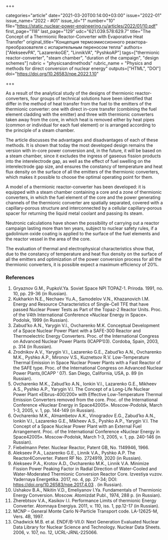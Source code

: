 +++

categories="article"
date="2021-03-20T00:14:00+03:00"
issue="2022-01"
issue_name="2022 - #01"
issue_id="1"
number="10"
file="https://static.nuclear-power-engineering.ru/articles/2022/01/10.pdf"
first_page="118"
last_page="129"
udc="621.039.578:629.7"
title="The Concept of a Thermionic Reactor-Converter with Evaporative Heat Transfer"
original_title="Концепция термоэмиссионного реактора-преобразователя с испарительным переносом тепла"
authors=["AlekseevPA", "LazarenkoGE", "LinnikVA", "PyshkoAP"]
tags=["thermionic reactor-converter", "steam chamber", "duration of the campaign", "design schemes"]
rubric = "physicsandmethods"
rubric_name = "Physics and methods for direct conversion of nuclear energy"
outputs=["HTML", "DOI"]
doi="https://doi.org/10.26583/npe.2022.1.10"

+++

As a result of the analytical study of the designs of thermionic reactor-converters, four groups of technical solutions have been identified that differ in the method of heat transfer from the fuel to the emitters of the thermionic converter: one with direct in-core transfer (combining the fuel element cladding with the emitter) and three with thermionic converters taken away from the core, in which heat is removed either by heat pipes (common or individual for each fuel element) or is arranged according to the principle of a steam chamber.

The article discusses the advantages and disadvantages of each of these methods. It is shown that today the most developed design remains the version with in-core power conversion and, in the future, it will be based on a steam chamber, since it excludes the ingress of gaseous fission products into the interelectrode gap, as well as the effect of fuel swelling on the interelectrode gap size, and ensures the constancy of temperature and heat flux density on the surface of all the emitters of the thermionic converters, which makes it possible to choose the optimal operating point for them.

A model of a thermionic reactor-converter has been developed: it is equipped with a steam chamber containing a core and a zone of thermionic converters, in which the fuel element of the core and the power generating channels of the thermionic converter are spatially separated, covered with a capillary-porous structure and interconnected by a cellular capillary-porous spacer for returning the liquid metal coolant and passing its steam.

Neutronic calculations have shown the possibility of carrying out a reactor campaign lasting more than ten years, subject to nuclear safety rules, if a gadolinium oxide coating is applied to the surface of the fuel elements and the reactor vessel in the area of the core.

The evaluation of thermal and electrophysical characteristics show that, due to the constancy of temperature and heat flux density on the surface of all the emitters and optimization of the power conversion process for all the thermionic converters, it is possible expect a maximum efficiency of 20%.

### References

1. Gryaznov G.M., PupkoV.Ya. Soviet Space NPI TOPAZ-1. Priroda. 1991, no. 10, pp. 29-36 (in Russian).
2. Kukharkin N.E., Nechaev Yu.A., Samodelov V.N., Khazanovich I.M. Energy and Resource Characteristics of Single-Cell TFE that have passed Nuclear Power Tests as Part of the Topaz-2 Reactor Units. Proc. of the V4th International Conference «Nuclear Energy in Space». Podolsk, 1999 (in Russian).
3. Zabud’ko A.N., Yarygin V.I., Ovcharenko M.K. Conceptual Development of a Space Nuclear Power Plant with a SAFE-300 Reactor and Thermoelectric Energy Converters. Proc. of the International Congress on Advanced Nuclear Power Plants (ICAPP’03). Cordoba, Spain, 2003, p. 314 (in Russian).
4. Zrodnikov A.V., Yarygin V.I., Lazarenko G.E., Zabud’ko A.N., Ovcharenko M.K., Pyshko A.P., Mironov V.S., Kuznetsov R.V. Low-Temperature Thermal Emission in Space Nuclear Power Plants with a Fast Reactor of the SAFE type. Proc. of the International Congress on Advanced Nuclear Power Plants,(ICAPP ‘ 07). San Diego, California, USA, p. 89 (in Russian).
5. Ovcharenko M.K., Zabud’ko A.N., Ionkin V.I., Lazarenko G.E., Mikheev A.S., Pyshko A.P., Yarygin V.I. The Concept of a Long-Life Nuclear Power Plant «Elbrus-400/200» with Effective Low-Temperature Thermal Emission Converters removed from the core. Proc. of the International Conference «Nuclear Energy in Space42005». Moscow-Podolsk, March 1-3, 2005, v. 1, pp. 144-149 (in Russian).
6. Ovcharenko M.K., Almambetov A.K., Vinogradov E.G., Zabud’ko A.N., Ionkin V.I., Lazarenko G.E., Mikheev A.S., Pyshko A.P., Yarygin V.I. The Concept of a Space Nuclear Power Plant with an External Fuel Arrangement. Proc. of the International Conference «Nuclear Energy in Space42005». Moscow-Podolsk, March 1-3, 2005, v. 1, pp. 240-146 (in Russian).
7. Fiebelmann Peter. Nuclear Reactor, Patent GB, No. 1149946, 1966.
8. Alekseev P.A., Lazarenko G.E., Linnik V.A., Pyshko A.P. The Reactor4Converter. Patent RF No. 2724919, 2020 (in Russian).
9. Alekseev P.A., Krotov A.D., Ovcharenko M.K., Linnik V.A. Minimize Fission Power Peaking Factor in Radial Direction of Water-Cooled and Water-Moderated Thermionic Conversion Reactor Core. Izvestiya vuzov. Yadernaya Energetika. 2017, no. 4, pp. 27-34; DOI: https://doi.org/10.26583/npe.2017.4.03 . (in Russian).
10. Ushakov B.A., Nikitin V.D., Emeliyanov I.Ya. Fundamentals of Thermionic Energy Conversion. Moscow. Atomizdat Publ., 1974, 288 p. (in Russian).
11. Zherebtsov V.A., Kasikov I.I. Performance Limits of thermionic Energy Converter. Atomnaya Energiya. 2011, v. 110, iss. 1, pp.12-17 (in Russian).
12. MCNP – General Monte Carlo N-Particle Transport code. LA-12625-M, Vers. 4B, 1997.
13. Chadwick M.B. et al. ENDF/B-VII.0: Next Generation Evaluated Nuclear Data Library for Nuclear Science and Technology. Nuclear Data Sheets. 2006, v. 107, no. 12, UCRL-JRNL-225066.